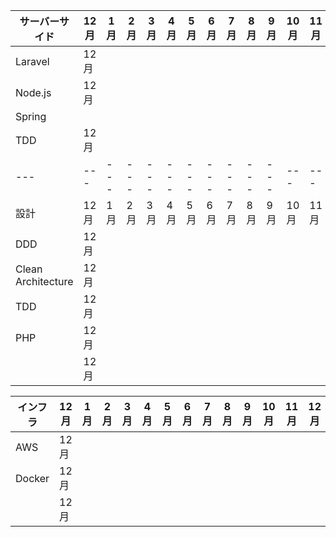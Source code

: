 |サーバーサイド|12月|1月|2月|3月|4月|5月|6月|7月|8月|9月|10月|11月|12月
|---|---|---|---|---|---|---|---|---|---|---|---|---|---|
|Laravel|12月|   |   |   |   |   |   |   |   |   |   |   |   |
|Node.js|12月|   |   |   |   |   |   |   |   |   |   |   |   |
|Spring|   |   |   |   |   |   |   |   |   |   |   |   |
|TDD|12月|   |   |   |   |   |   |   |   |   |   |   |   |
|---|---|---|---|---|---|---|---|---|---|---|---|---|---|
|設計|12月|1月|2月|3月|4月|5月|6月|7月|8月|9月|10月|11月|12月
|DDD|12月|   |   |   |   |   |   |   |   |   |   |   |   |
|Clean Architecture|12月|   |   |   |   |   |   |   |   |   |   |   |   |
|TDD|12月|   |   |   |   |   |   |   |   |   |   |   |   |
|PHP|12月|   |   |   |   |   |   |   |   |   |   |   |   |
||12月|   |   |   |   |   |   |   |   |   |   |   |   |

|インフラ|12月|1月|2月|3月|4月|5月|6月|7月|8月|9月|10月|11月|12月
|---|---|---|---|---|---|---|---|---|---|---|---|---|---|
|AWS|12月|   |   |   |   |   |   |   |   |   |   |   |   |
|Docker|12月|   |   |   |   |   |   |   |   |   |   |   |   |
||12月|   |   |   |   |   |   |   |   |   |   |   |   |
